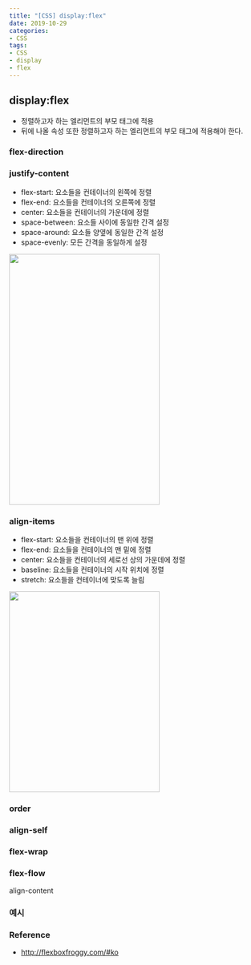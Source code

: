 ```yaml
---
title: "[CSS] display:flex"
date: 2019-10-29
categories:
- CSS
tags:
- CSS
- display
- flex
---
```


## display:flex
- 정렬하고자 하는 엘리먼트의 부모 태그에 적용
- 뒤에 나올 속성 또한 정렬하고자 하는 엘리먼트의 부모 태그에 적용해야 한다.

### flex-direction
###  justify-content
- flex-start: 요소들을 컨테이너의 왼쪽에 정렬
- flex-end: 요소들을 컨테이너의 오른쪽에 정렬
- center: 요소들을 컨테이너의 가운데에 정렬
- space-between: 요소들 사이에 동일한 간격 설정
- space-around: 요소들 양옆에 동일한 간격 설정
- space-evenly: 모든 간격을 동일하게 설정<br>
<img src="https://css-tricks.com/wp-content/uploads/2018/10/justify-content.svg" width="300" height="500">

### align-items
- flex-start: 요소들을 컨테이너의 맨 위에 정렬
- flex-end: 요소들을 컨테이너의 맨 밑에 정렬
- center: 요소들을 컨테이너의 세로선 상의 가운데에 정렬
- baseline: 요소들을 컨테이너의 시작 위치에 정렬
- stretch: 요소들을 컨테이너에 맞도록 늘림<br>
<img src="https://css-tricks.com/wp-content/uploads/2018/10/align-items.svg" width="300" height="400">

### order
### align-self
### flex-wrap
### flex-flow
align-content

### 예시

### Reference
- <http://flexboxfroggy.com/#ko>
